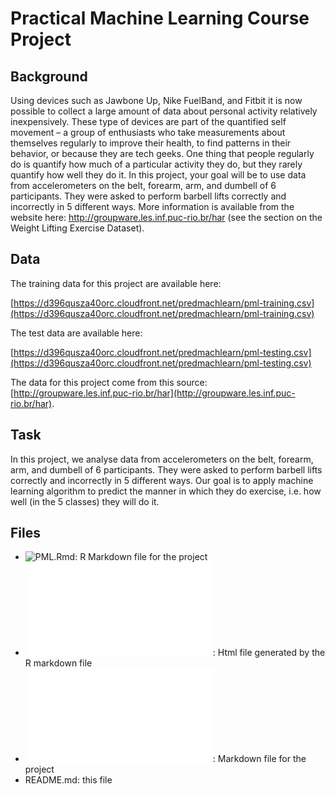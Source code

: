 # Practical Machine Learning Course Project

## Background

Using devices such as Jawbone Up, Nike FuelBand, and Fitbit it is now possible to collect a large amount of data about 
personal activity relatively inexpensively. These type of devices are part of the quantified self movement – a group of 
enthusiasts who take measurements about themselves regularly to improve their health, to find patterns in their behavior, 
or because they are tech geeks. One thing that people regularly do is quantify how much of a particular activity they do, 
but they rarely quantify how well they do it. In this project, your goal will be to use data from accelerometers on the belt,
forearm, arm, and dumbell of 6 participants. They were asked to perform barbell lifts correctly and incorrectly in 5 different ways. More information is available from the website here: http://groupware.les.inf.puc-rio.br/har 
(see the section on the Weight Lifting Exercise Dataset). 

## Data 

The training data for this project are available here: 

[https://d396qusza40orc.cloudfront.net/predmachlearn/pml-training.csv](https://d396qusza40orc.cloudfront.net/predmachlearn/pml-training.csv)

The test data are available here: 

[https://d396qusza40orc.cloudfront.net/predmachlearn/pml-testing.csv](https://d396qusza40orc.cloudfront.net/predmachlearn/pml-testing.csv)

The data for this project come from this source: [http://groupware.les.inf.puc-rio.br/har](http://groupware.les.inf.puc-rio.br/har). 


## Task

In this project, we analyse data from accelerometers on the belt, forearm, arm, and dumbell of 6 participants. They were asked to perform barbell lifts correctly and incorrectly in 5 different ways. Our goal is to apply machine learning algorithm to predict the manner in which they do exercise, i.e. how well (in the 5 classes) they will do it.


## Files
- ![PML.Rmd](PML.Rmd): R Markdown file for the project
- ![PML.html](PML.html): Html file generated by the R markdown file
- ![PML.md](PML.md): Markdown file for the project
- README.md: this file


